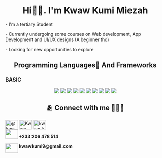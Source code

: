 <h1 align="center">Hi👋🏽. I'm <span>Kwaw Kumi Miezah</span></h1>

<p> - I'm a tertiary Student</p>
<p> - Currently undergoing some courses on Web development, App Development and UI/UX designs (A beginner tho)</p>
<p> - Looking for new opportunities to explore </p> 



<p align=center><strong></strong></p>



<h2 align=center>Programming Languages🍃 And Frameworks</h2>

  <h3>
  BASIC
</h3>
<p align=center>

<img src="https://img.shields.io/badge/python-3670A0?style=for-the-badge&logo=python&logoColor=ffdd54" />
<img src="https://img.shields.io/badge/css3-%231572B6.svg?style=for-the-badge&logo=css3&logoColor=white" />
<img src="https://img.shields.io/badge/javascript-%23323330.svg?style=for-the-badge&logo=javascript&logoColor=%23F7DF1E"/>
<img src="https://img.shields.io/badge/react-%2320232a.svg?style=for-the-badge&logo=react&logoColor=%2361DAFB"/>
<img src="https://img.shields.io/badge/html5-%23E34F26.svg?style=for-the-badge&logo=html5&logoColor=white" />
<img src="https://img.shields.io/badge/flutter-%23E34F26.svg?style=for-the-badge&logo=flutter&logoColor=white" />
<img src="https://img.shields.io/badge/Node.js-%23E34F26.svg?style=for-the-badge&logo=Node.js&logoColor=white" />
<img src="https://img.shields.io/badge/Firebase-%23E34F26.svg?style=for-the-badge&logo=Firebase&logoColor=white" />
<img src="https://img.shields.io/badge/MySQL-%23E34F26.svg?style=for-the-badge&logo=mySQL&logoColor=white" />
 <img src="https://img.shields.io/badge/MongoDB-%23E34F26.svg?style=for-the-badge&logo=MongoDB&logoColor=white" />




<br>

<h2 align=center> 🫂 Connect with me 👨🏾‍🏫</h2>
<a href="https://twitter.com/KwawKumi" target="blank"><img align="center" src="https://cdn.jsdelivr.net/npm/simple-icons@3.0.1/icons/twitter.svg" alt="@kwawkumi" height="30" width="40" /></a>
<a href="https://www.linkedin.com/feed/" target="blank"><img align="center" src="https://cdn.jsdelivr.net/npm/simple-icons@3.0.1/icons/linkedin.svg" alt="Kwaw Kumi" height="30" width="40" /></a>
<a href="https://www.instagram.com/kwaw_kumi/" target="blank"><img align="center" src="https://cdn.jsdelivr.net/npm/simple-icons@3.0.1/icons/instagram.svg" alt="kwaw_kumi" height="30" width="40" /></a>
<br>
<img align="left" src="https://cdn.jsdelivr.net/npm/simple-icons@3.0.1/icons/whatsapp.svg" alt="" height="30" width="40" />
<p><strong>  +233 206 478 514</strong></p>
<img align="left" src="https://cdn.jsdelivr.net/npm/simple-icons@3.0.1/icons/gmail.svg" height="30" width="40">
<p><strong>kwawkumi9@gmail.com</strong></p>
<br>


